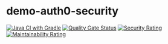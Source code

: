 # demo-auth0-security

[![Java CI with Gradle](https://github.com/olemerdy/demo-auth0-security/actions/workflows/gradle-build.yml/badge.svg)](https://github.com/olemerdy/demo-auth0-security/actions/workflows/gradle-build.yml)
[![Quality Gate Status](https://sonarcloud.io/api/project_badges/measure?project=olemerdy_demo-auth0-security&metric=alert_status)](https://sonarcloud.io/summary/new_code?id=olemerdy_demo-auth0-security)
[![Security Rating](https://sonarcloud.io/api/project_badges/measure?project=olemerdy_demo-auth0-security&metric=security_rating)](https://sonarcloud.io/summary/new_code?id=olemerdy_demo-auth0-security)
[![Maintainability Rating](https://sonarcloud.io/api/project_badges/measure?project=olemerdy_demo-auth0-security&metric=sqale_rating)](https://sonarcloud.io/summary/new_code?id=olemerdy_demo-auth0-security)